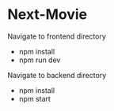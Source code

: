 # Next-Movie


Navigate to frontend directory

- npm install
- npm run dev

Navigate to backend directory

- npm install
- npm start

